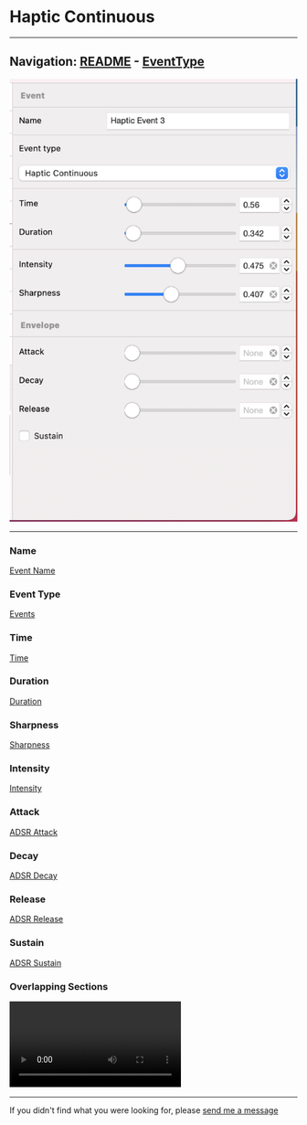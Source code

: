 # Haptic Continuous


---
Navigation: [README](README.md) - [EventType](EventType.md)
---






![Image](media/images/inspectorHapticContinuous.png)


---


### 








### Name





[Event Name](EventName.md)


### Event Type





[Events](EventType.md)


### Time





[Time](Time.md)


### Duration





[Duration](Duration.md)


### Sharpness





[Sharpness](Sharpness.md)


### Intensity





[Intensity](Intensity.md)


### Attack





[ADSR Attack](ADSRAttack.md)


### Decay





[ADSR Decay](ADSRDecay.md)


### Release





[ADSR Release](ADSRRelease.md)


### Sustain





[ADSR Sustain](ADSRSustain.md)


### Overlapping Sections




![](media/video/overlap_1.mov)






---

If you didn't find what you were looking for, please [send me a message](mailto:contact+help@haptrix.com)